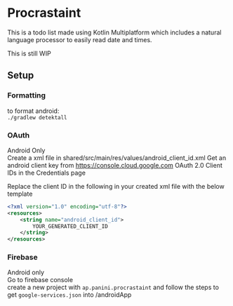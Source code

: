 # Procrastaint

This is a todo list made using Kotlin Multiplatform which includes a natural language processor to easily read date and times.

This is still WIP

## Setup

### Formatting
to format android:  
`./gradlew detektall`  

### OAuth
Android Only  
Create a xml file in shared/src/main/res/values/android_client_id.xml
Get an android client key from https://console.cloud.google.com OAuth 2.0 Client IDs in the Credentials page  

Replace the client ID in the following in your created xml file with the below template  
```xml
<?xml version="1.0" encoding="utf-8"?>
<resources>
    <string name="android_client_id">
        YOUR_GENERATED_CLIENT_ID
    </string>
</resources>
```

### Firebase
Android only  
Go to firebase console  
create a new project with `ap.panini.procrastaint` and follow the steps to get `google-services.json` into /androidApp